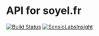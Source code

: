 # API for soyel.fr

[![Build Status](https://travis-ci.org/soyel/api.soyel.fr.svg?branch=develop)](https://travis-ci.org/soyel/api.soyel.fr)
[![SensioLabsInsight](https://insight.sensiolabs.com/projects/9462ef70-573c-4c56-a162-4b32345d527d/mini.png)](https://insight.sensiolabs.com/projects/9462ef70-573c-4c56-a162-4b32345d527d)
